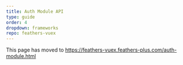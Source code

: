 ```yaml
---
title: Auth Module API
type: guide
order: 4
dropdown: frameworks
repo: feathers-vuex
---
```


This page has moved to https://feathers-vuex.feathers-plus.com/auth-module.html